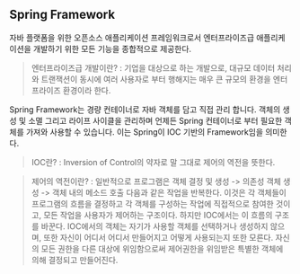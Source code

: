 ## Spring Framework

자바 플랫폼을 위한 오픈소스 애플리케이션 프레임워크로서 엔터프라이즈급 애플리케이션을 개발하기 위한 모든 기능을 종합적으로 제공한다.

> 엔터프라이즈급 개발이란? : 기업을 대상으로 하는 개발으로, 대규모 데이터 처리와 트랜잭션이 동시에 여러 사용자로 부터 행해지는 매우 큰 규모의 환경을 엔터프라이즈 환경이라 한다.

Spring Framework는 경량 컨테이너로 자바 객체를 담고 직접 관리 합니다. 객체의 생성 및 소멸 그리고 라이프 사이클을 관리하며 언제든 Spring 컨테이너로 부터 필요한 객체를 가져와 사용할 수 있습니다. 이는 Spring이 IOC 기반의 Framework임을 의미한다.

> IOC란? : Inversion of Control의 약자로 말 그대로 제어의 역전을 뜻한다.

> 제어의 역전이란? : 일반적으로 프로그램은
> 객체 결정 및 생성 -> 의존성 객체 생성 -> 객체 내의 메소드 호출
> 다음과 같은 작업을 반복한다. 이것은 각 객체들이 프로그램의 흐름을 결정하고 각 객체를 구성하는 작업에 직접적으로 참여한 것이고, 모든 작업을 사용자가 제어하는 구조이다.
> 하지만 IOC에서는 이 흐름의 구조를 바꾼다. IOC에서의 객체는 자기가 사용할 객체를 선택하거나 생성하지 않으며, 또한 자신이 어디서 어디서 만들어지고 어떻게 사용되는지 또한 모른다. 자신의 모든 권한을 다른 대상에 위임함으로써 제어권한을 위임받은 특별한 객체에 의해 결정되고 만들어진다.
